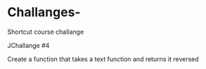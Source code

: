 # Challanges-
Shortcut course challange

JChallange #4

Create a function that takes a text function and returns it reversed


